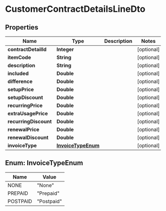 
# CustomerContractDetailsLineDto

## Properties
Name | Type | Description | Notes
------------ | ------------- | ------------- | -------------
**contractDetailId** | **Integer** |  |  [optional]
**itemCode** | **String** |  |  [optional]
**description** | **String** |  |  [optional]
**included** | **Double** |  |  [optional]
**difference** | **Double** |  |  [optional]
**setupPrice** | **Double** |  |  [optional]
**setupDiscount** | **Double** |  |  [optional]
**recurringPrice** | **Double** |  |  [optional]
**extraUsagePrice** | **Double** |  |  [optional]
**recurringDiscount** | **Double** |  |  [optional]
**renewalPrice** | **Double** |  |  [optional]
**renewalDiscount** | **Double** |  |  [optional]
**invoiceType** | [**InvoiceTypeEnum**](#InvoiceTypeEnum) |  |  [optional]


<a name="InvoiceTypeEnum"></a>
## Enum: InvoiceTypeEnum
Name | Value
---- | -----
NONE | &quot;None&quot;
PREPAID | &quot;Prepaid&quot;
POSTPAID | &quot;Postpaid&quot;



